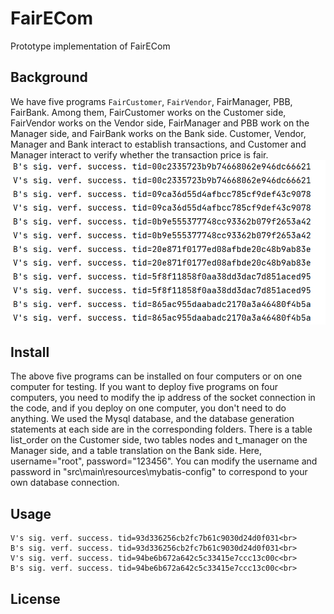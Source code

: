 # FairECom
 Prototype implementation of FairECom 

## Background
We have five programs `FairCustomer`, `FairVendor`, FairManager, PBB, FairBank. Among them, FairCustomer works on the Customer side, FairVendor works on the Vendor side, FairManager and PBB work on the Manager side, and FairBank works on the Bank side. Customer, Vendor, Manager and Bank interact to establish transactions, and Customer and Manager interact to verify whether the transaction price is fair. 
![Network model of FairECom](./image/fig1.png "Network model of FairECom")

## Install
The above five programs can be installed on four computers or on one computer for testing. If you want to deploy five programs on four computers, you need to modify the ip address of the socket connection in the code, and if you deploy on one computer, you don't need to do anything. 
We used the Mysql database, and the database generation statements at each side are in the corresponding folders. There is a table list_order on the Customer side, two tables nodes and t_manager on the Manager side, and a table translation on the Bank side. Here, username="root", password="123456". You can modify the username and password in "src\main\resources\mybatis-config" to correspond to your own database connection. 

## Usage
    V's sig. verf. success. tid=93d336256cb2fc7b61c9030d24d0f031<br>
    B's sig. verf. success. tid=93d336256cb2fc7b61c9030d24d0f031<br>
    V's sig. verf. success. tid=94be6b672a642c5c33415e7ccc13c00c<br>
    B's sig. verf. success. tid=94be6b672a642c5c33415e7ccc13c00c<br>
## License
